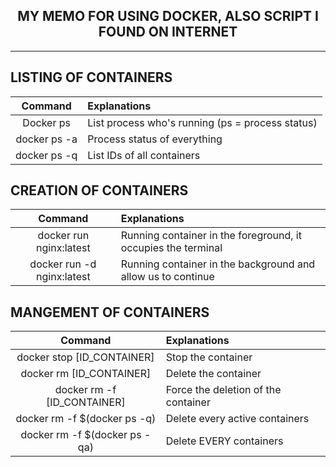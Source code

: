 <h2 align = "center"> MY MEMO FOR USING DOCKER, ALSO SCRIPT I FOUND ON INTERNET</h2>
<hr>

## LISTING OF CONTAINERS

| Command                           | Explanations                                                      |
|:---------------------------------:|:------------------------------------------------------------------|
| Docker ps                         | List process who's running (ps = process status)                  |
| docker ps -a                      | Process status of everything                                      |
| docker ps -q                      | List IDs of all containers                                        | 

## CREATION OF CONTAINERS 

| Command                           | Explanations                                                      |
|:---------------------------------:|:------------------------------------------------------------------|
| docker run nginx:latest           | Running container in the foreground, it occupies the terminal     |
| docker run -d nginx:latest        | Running container in the background and allow us to continue      |

## MANGEMENT OF CONTAINERS 

| Command                           | Explanations                                                      |
|:---------------------------------:|:------------------------------------------------------------------|
| docker stop [ID_CONTAINER]        | Stop the container                                                |
| docker rm [ID_CONTAINER]          | Delete the container                                              |
| docker rm -f [ID_CONTAINER]       | Force the deletion of the container                               |
| docker rm -f $(docker ps -q)      | Delete every active containers                                    |
| docker rm -f $(docker ps -qa)       | Delete EVERY containers                                           |            